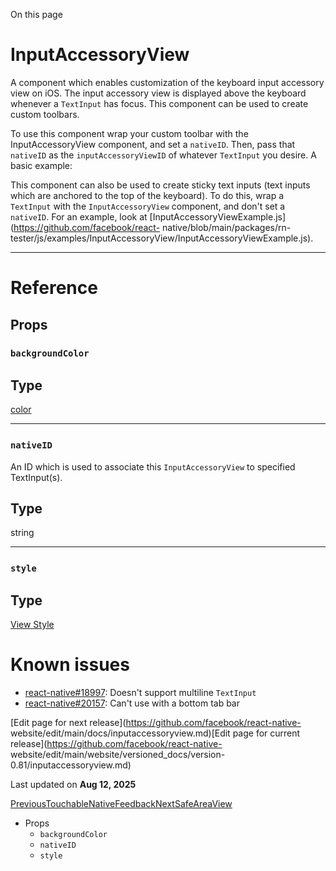 On this page

# InputAccessoryView

A component which enables customization of the keyboard input accessory view
on iOS. The input accessory view is displayed above the keyboard whenever a
`TextInput` has focus. This component can be used to create custom toolbars.

To use this component wrap your custom toolbar with the InputAccessoryView
component, and set a `nativeID`. Then, pass that `nativeID` as the
`inputAccessoryViewID` of whatever `TextInput` you desire. A basic example:

This component can also be used to create sticky text inputs (text inputs
which are anchored to the top of the keyboard). To do this, wrap a `TextInput`
with the `InputAccessoryView` component, and don't set a `nativeID`. For an
example, look at
[InputAccessoryViewExample.js](https://github.com/facebook/react-
native/blob/main/packages/rn-
tester/js/examples/InputAccessoryView/InputAccessoryViewExample.js).

* * *

# Reference

## Props​

### `backgroundColor`​

Type  
---  
[color](/docs/colors)  
  
* * *

### `nativeID`​

An ID which is used to associate this `InputAccessoryView` to specified
TextInput(s).

Type  
---  
string  
  
* * *

### `style`​

Type  
---  
[View Style](/docs/view-style-props)  
  
# Known issues

  * [react-native#18997](https://github.com/facebook/react-native/issues/18997): Doesn't support multiline `TextInput`
  * [react-native#20157](https://github.com/facebook/react-native/issues/20157): Can't use with a bottom tab bar

[Edit page for next release](https://github.com/facebook/react-native-
website/edit/main/docs/inputaccessoryview.md)[Edit page for current
release](https://github.com/facebook/react-native-
website/edit/main/website/versioned_docs/version-0.81/inputaccessoryview.md)

Last updated on **Aug 12, 2025**

[
PreviousTouchableNativeFeedback](/docs/touchablenativefeedback)[NextSafeAreaView](/docs/safeareaview)

  * Props
    * `backgroundColor`
    * `nativeID`
    * `style`

